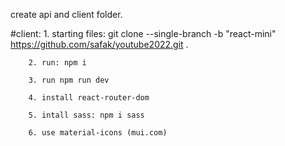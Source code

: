 create api and client folder.

#client: 
        1. starting files: git clone --single-branch -b "react-mini" https://github.com/safak/youtube2022.git .

        2. run: npm i

        3. run npm run dev

        4. install react-router-dom

        5. intall sass: npm i sass

        6. use material-icons (mui.com)
